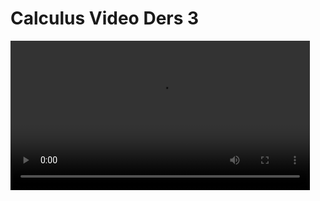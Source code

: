 # Calculus Video Ders 3

<video width="95%" controls>
    <source src="https://drive.google.com/uc?export=view&id=1AciNMPNtBWH1x5ePBOlO1yhqVc-qntCM" type='video/mp4'>
</video>
